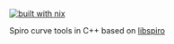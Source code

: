 [![built with nix](https://builtwithnix.org/badge.svg)](https://builtwithnix.org)

Spiro curve tools in C++ based on [libspiro](https://github.com/fontforge/libspiro)
